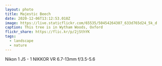 ```yaml
---
layout: photo
title: Majestic Beech
date: 2020-12-06T13:12:53.018Z
image: https://live.staticflickr.com/65535/50454264307_633d765d24_5k_d.jpg
caption: This tree is in Wytham Woods, Oxford
flickr_share: https://flic.kr/p/2jSthYK
tags:
  - landscape
  - nature
---
```

Nikon 1 J5 - 1 NIKKOR VR 6.7-13mm f/3.5-5.6